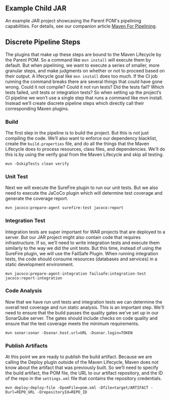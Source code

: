 ## Example Child JAR
An example JAR project showcasing the Parent POM's pipelining capabilities. For details, see our companion article <a href="https://medium.com/eonian-technologies/maven-for-pipelining-part-1-8b850d10a7ee" target="_blank">Maven For Pipelining</a>.

## Discrete Pipeline Steps
The plugins that make up these steps are bound to the Maven Lifecycle by the Parent POM. So a command like `mvn install` will execute them by default. But when pipelining, we want to execute a series of smaller, more granular steps, and make judgments on whether or not to proceed based on their output. A lifecycle goal like `mvn install` does too much. If the CI job running the command breaks there are several things that could have gone wrong. Could it not compile? Could it not run tests? Did the tests fail? Which tests failed, unit tests or integration tests? So when setting up the project’s CI pipeline we won’t use a single step that runs a command like mvn install. Instead we’ll create discrete pipeline steps which directly call their corresponding Maven plugins.

### Build
The first step in the pipeline is to build the project. But this is not just compiling the code. We’ll also want to enforce our dependency blacklist, create the `build.properties` file, and do all the things that the Maven Lifecycle does to process resources, class files, and dependencies. We'll do this is by using the verify goal from the Maven Lifecycle and skip all testing.

```
mvn -DskipTests clean verify
```

### Unit Test
Next we will execute the SureFire plugin to run our unit tests. But we also need to execute the JaCoCo plugin which will determine test coverage and generate the coverage report.

```
mvn jacoco:prepare-agent surefire:test jacoco:report
```

### Integration Test
Integration tests are super important for WAR projects that are deployed to a server. But our JAR project might also contain code that requires infrastructure. If so, we’ll need to write integration tests and execute them similarly to the way we did the unit tests. But this time, instead of using the SureFire plugin, we will use the FailSafe Plugin. When running integration tests, the code should consume resources (databases and services) in a static development environment.

```
mvn jacoco:prepare-agent-integration failsafe:integration-test jacoco:report-integration
```

### Code Analysis
Now that we have run unit tests and integration tests we can determine the overall test coverage and run static analysis. This is an important step. We'll need to ensure that the build passes the quality gates we’ve set up in our SonarQube server. The gates should include checks on code quality and ensure that the test coverage meets the minimum requirements. 

```
mvn sonar:sonar -Dsonar.host.url=URL -Dsonar.login=TOKEN 
```

### Publish Artifacts
At this point we are ready to publish the build artifact. Because we are calling the Deploy plugin outside of the Maven Lifecycle, Maven does not know about the artifact that was previously built. So we’ll need to specify the build artifact, the POM file, the URL to our artifact repository, and the ID of the repo in the `settings.xml` file that contains the repository credentials.

```
mvn deploy:deploy-file -DpomFile=pom.xml -Dfile=target/ARTIFACT -Durl=REPO_URL -DrepositoryId=REPO_ID
```

